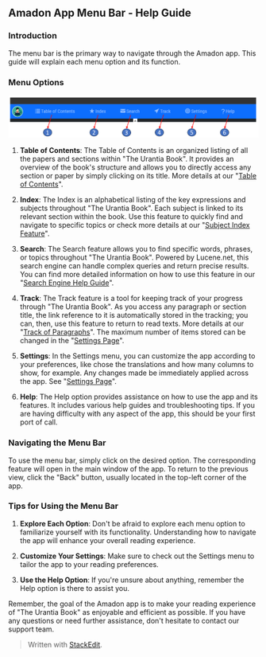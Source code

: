 ## Amadon App Menu Bar - Help Guide

### Introduction

The menu bar is the primary way to navigate through the Amadon app. This guide will explain each menu option and its function.

### Menu Options

![The Menu Bar](images/menu.png)


1.  **Table of Contents**: The Table of Contents is an organized listing of all the papers and sections within "The Urantia Book". It provides an overview of the book's structure and allows you to directly access any section or paper by simply clicking on its title. More details at our "[Table of Contents](toc.md)".
    
2.  **Index**: The Index is an alphabetical listing of the key expressions and subjects throughout "The Urantia Book". Each subject is linked to its relevant section within the book. Use this feature to quickly find and navigate to specific topics or check more details at our "[Subject Index Feature](index.md)".
    
3.  **Search**: The Search feature allows you to find specific words, phrases, or topics throughout "The Urantia Book". Powered by Lucene.net, this search engine can handle complex queries and return precise results. You can find more detailed information on how to use this feature in our "[Search Engine Help Guide](search.md)".
    
4.  **Track**: The Track feature is a tool for keeping track of your progress through "The Urantia Book". As you access any paragraph or section title, the link reference to it is automatically stored in the tracking; you can, then, use this feature to return to read texts. More details at our "[Track of Paragraphs](track.md)". The maximum number of items stored can be changed in the "[Settings Page](settings.md)".
    
5.  **Settings**: In the Settings menu, you can customize the app according to your preferences, like chose the translations and how many columns to show, for example. Any changes made be immediately applied across the app. See "[Settings Page](settings.md)".
    
6.  **Help**: The Help option provides assistance on how to use the app and its features. It includes various help guides and troubleshooting tips. If you are having difficulty with any aspect of the app, this should be your first port of call.
    

### Navigating the Menu Bar

To use the menu bar, simply click on the desired option. The corresponding feature will open in the main window of the app. To return to the previous view, click the "Back" button, usually located in the top-left corner of the app.

### Tips for Using the Menu Bar

1.  **Explore Each Option**: Don't be afraid to explore each menu option to familiarize yourself with its functionality. Understanding how to navigate the app will enhance your overall reading experience.
    
2.  **Customize Your Settings**: Make sure to check out the Settings menu to tailor the app to your reading preferences.
    
3.  **Use the Help Option**: If you're unsure about anything, remember the Help option is there to assist you.
    

Remember, the goal of the Amadon app is to make your reading experience of "The Urantia Book" as enjoyable and efficient as possible. If you have any questions or need further assistance, don't hesitate to contact our support team.


> Written with [StackEdit](https://stackedit.io/).
<!--stackedit_data:
eyJoaXN0b3J5IjpbLTIwNDY4Mjg3NDgsLTk2MzU5Njc4OSwxND
g2NzgzODY4XX0=
-->